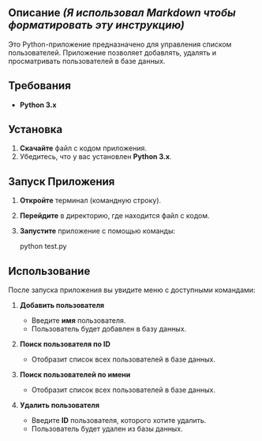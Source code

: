 ## Описание *(Я использовал Markdown чтобы форматировать эту инструкцию)*

Это Python-приложение предназначено для управления списком пользователей. Приложение позволяет добавлять, удалять и просматривать пользователей в базе данных.

## Требования

- **Python 3.x**

## Установка

1. **Скачайте** файл с кодом приложения.
2. Убедитесь, что у вас установлен **Python 3.x**.

## Запуск Приложения

1. **Откройте** терминал (командную строку).
2. **Перейдите** в директорию, где находится файл с кодом.
3. **Запустите** приложение с помощью команды: 
      
      python test.py

      

## Использование

После запуска приложения вы увидите меню с доступными командами:

1. **Добавить пользователя**

   - Введите **имя** пользователя.
   - Пользователь будет добавлен в базу данных.

2. **Поиск пользователя по ID**

   - Отобразит список всех пользователей в базе данных.

3. **Поиск пользователей по имени**

   - Отобразит список всех пользователей в базе данных.

4. **Удалить пользователя**

   - Введите **ID** пользователя, которого хотите удалить.
   - Пользователь будет удален из базы данных.
